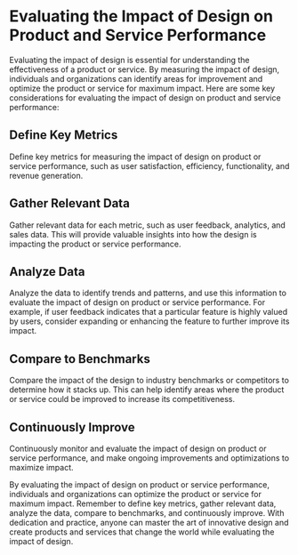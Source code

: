 Evaluating the Impact of Design on Product and Service Performance
==================================================================================================

Evaluating the impact of design is essential for understanding the effectiveness of a product or service. By measuring the impact of design, individuals and organizations can identify areas for improvement and optimize the product or service for maximum impact. Here are some key considerations for evaluating the impact of design on product and service performance:

Define Key Metrics
------------------

Define key metrics for measuring the impact of design on product or service performance, such as user satisfaction, efficiency, functionality, and revenue generation.

Gather Relevant Data
--------------------

Gather relevant data for each metric, such as user feedback, analytics, and sales data. This will provide valuable insights into how the design is impacting the product or service performance.

Analyze Data
------------

Analyze the data to identify trends and patterns, and use this information to evaluate the impact of design on product or service performance. For example, if user feedback indicates that a particular feature is highly valued by users, consider expanding or enhancing the feature to further improve its impact.

Compare to Benchmarks
---------------------

Compare the impact of the design to industry benchmarks or competitors to determine how it stacks up. This can help identify areas where the product or service could be improved to increase its competitiveness.

Continuously Improve
--------------------

Continuously monitor and evaluate the impact of design on product or service performance, and make ongoing improvements and optimizations to maximize impact.

By evaluating the impact of design on product or service performance, individuals and organizations can optimize the product or service for maximum impact. Remember to define key metrics, gather relevant data, analyze the data, compare to benchmarks, and continuously improve. With dedication and practice, anyone can master the art of innovative design and create products and services that change the world while evaluating the impact of design.
